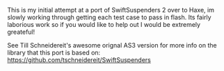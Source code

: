 This is my initial attempt at a port of SwiftSuspenders 2 over to Haxe, im slowly working through getting each test case to pass in flash. Its fairly laborious work so if you would like to help out I would be extremely greateful!

See Till Schneidereit's awesome orignal AS3 version for more info on the library that this port is based on: https://github.com/tschneidereit/SwiftSuspenders